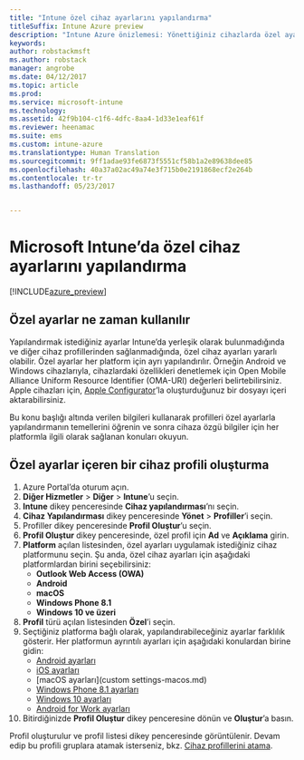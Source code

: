 ```yaml
---
title: "Intune özel cihaz ayarlarını yapılandırma"
titleSuffix: Intune Azure preview
description: "Intune Azure önizlemesi: Yönettiğiniz cihazlarda özel ayarları yapılandırmak için Intune’u kullanmayı öğrenin."
keywords: 
author: robstackmsft
ms.author: robstack
manager: angrobe
ms.date: 04/12/2017
ms.topic: article
ms.prod: 
ms.service: microsoft-intune
ms.technology: 
ms.assetid: 42f9b104-c1f6-4dfc-8aa4-1d33e1eaf61f
ms.reviewer: heenamac
ms.suite: ems
ms.custom: intune-azure
ms.translationtype: Human Translation
ms.sourcegitcommit: 9ff1adae93fe6873f5551cf58b1a2e89638dee85
ms.openlocfilehash: 40a37a02ac49a74e3f715b0e2191868ecf2e264b
ms.contentlocale: tr-tr
ms.lasthandoff: 05/23/2017


---
```


# <a name="how-to-configure-custom-device-settings-in-microsoft-intune"></a>Microsoft Intune’da özel cihaz ayarlarını yapılandırma

[!INCLUDE[azure_preview](./includes/azure_preview.md)]

## <a name="when-to-use-custom-settings"></a>Özel ayarlar ne zaman kullanılır

Yapılandırmak istediğiniz ayarlar Intune’da yerleşik olarak bulunmadığında ve diğer cihaz profillerinden sağlanmadığında, özel cihaz ayarları yararlı olabilir.
Özel ayarlar her platform için ayrı yapılandırılır. Örneğin Android ve Windows cihazlarıyla, cihazlardaki özellikleri denetlemek için Open Mobile Alliance Uniform Resource Identifier (OMA-URI) değerleri belirtebilirsiniz. Apple cihazları için, [Apple Configurator](https://itunes.apple.com/us/app/apple-configurator-2/id1037126344?mt=12)’la oluşturduğunuz bir dosyayı içeri aktarabilirsiniz.

Bu konu başlığı altında verilen bilgileri kullanarak profilleri özel ayarlarla yapılandırmanın temellerini öğrenin ve sonra cihaza özgü bilgiler için her platformla ilgili olarak sağlanan konuları okuyun.

## <a name="create-a-device-profile-containing-custom-settings"></a>Özel ayarlar içeren bir cihaz profili oluşturma

1. Azure Portal’da oturum açın.
2. **Diğer Hizmetler** > **Diğer** > **Intune**’u seçin.
3. **Intune** dikey penceresinde **Cihaz yapılandırması**’nı seçin.
2. **Cihaz Yapılandırması** dikey penceresinde **Yönet** > **Profiller**’i seçin.
3. Profiller dikey penceresinde **Profil Oluştur**’u seçin.
4. **Profil Oluştur** dikey penceresinde, özel profil için **Ad** ve **Açıklama** girin.
5. **Platform** açılan listesinden, özel ayarları uygulamak istediğiniz cihaz platformunu seçin. Şu anda, özel cihaz ayarları için aşağıdaki platformlardan birini seçebilirsiniz:
    - **Outlook Web Access (OWA)**
    - **Android**
    - **macOS**
    - **Windows Phone 8.1**
    - **Windows 10 ve üzeri**
6. **Profil** türü açılan listesinden **Özel**’i seçin.
7. Seçtiğiniz platforma bağlı olarak, yapılandırabileceğiniz ayarlar farklılık gösterir. Her platformun ayrıntılı ayarları için aşağıdaki konulardan birine gidin:
    - [Android ayarları](custom-settings-android.md)
    - [iOS ayarları](custom-settings-ios.md)
    - [macOS ayarları](custom settings-macos.md)
    - [Windows Phone 8.1 ayarları](custom-settings-windows-phone-8-1.md)
    - [Windows 10 ayarları](custom-settings-windows-10.md)
    - [Android for Work ayarları](custom-settings-android-for-work.md)
8. Bitirdiğinizde **Profil Oluştur** dikey penceresine dönün ve **Oluştur**’a basın.

Profil oluşturulur ve profil listesi dikey penceresinde görüntülenir.
Devam edip bu profili gruplara atamak isterseniz, bkz. [Cihaz profillerini atama](device-profile-assign.md).

